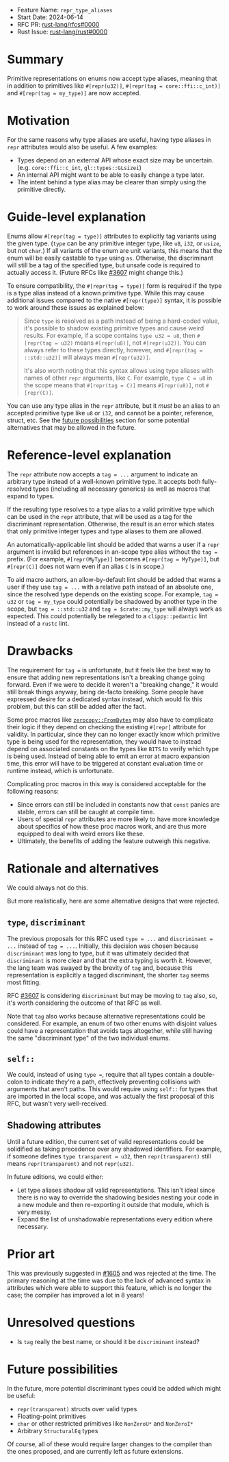 - Feature Name: `repr_type_aliases`
- Start Date: 2024-06-14
- RFC PR: [rust-lang/rfcs#0000](https://github.com/rust-lang/rfcs/pull/0000)
- Rust Issue: [rust-lang/rust#0000](https://github.com/rust-lang/rust/issues/0000)

# Summary
[summary]: #summary

Primitive representations on enums now accept type aliases, meaning that in addition to primitives like `#[repr(u32)]`, `#[repr(tag = core::ffi::c_int)]` and `#[repr(tag = my_type)]` are now accepted.

# Motivation
[motivation]: #motivation

For the same reasons why type aliases are useful, having type aliases in `repr` attributes would also be useful. A few examples:

* Types depend on an external API whose exact size may be uncertain. (e.g. `core::ffi::c_int`, `gl::types::GLsizei`)
* An internal API might want to be able to easily change a type later.
* The intent behind a type alias may be clearer than simply using the primitive directly.

# Guide-level explanation
[guide-level-explanation]: #guide-level-explanation

Enums allow `#[repr(tag = type)]` attributes to explicitly tag variants using the given type. (`type` can be any primitive integer type, like `u8`, `i32`, or `usize`, but not `char`.) If all variants of the enum are unit variants, this means that the enum will be easily castable to `type` using `as`. Otherwise, the discriminant will still be a tag of the specified type, but unsafe code is required to actually access it. (Future RFCs like [#3607] might change this.)

[#3607]: https://github.com/rust-lang/rfcs/pull/3607

To ensure compatibility, the `#[repr(tag = type)]` form is required if the type is a type alias instead of a known primitive type. While this may cause additional issues compared to the native `#[repr(type)]` syntax, it is possible to work around these issues as explained below:

> Since `type` is resolved as a path instead of being a hard-coded value, it's possible to shadow existing primitive types and cause weird results. For example, if a scope contains `type u32 = u8`, then `#[repr(tag = u32)` means `#[repr(u8)]`, not `#[repr(u32)]`. You can always refer to these types directly, however, and `#[repr(tag = ::std::u32)]` will always mean `#[repr(u32)]`.
>
> It's also worth noting that this syntax allows using type aliases with names of other `repr` arguments, like `C`. For example, `type C = u8` in the scope means that `#[repr(tag = C)]` means `#[repr(u8)]`, not `#[repr(C)]`.

You can use any type alias in the `repr` attribute, but it *must* be an alias to an accepted primitive type like `u8` or `i32`, and cannot be a pointer, reference, struct, etc. See the [future possibilities] section for some potential alternatives that may be allowed in the future.

[future possibilities]: #Future_possibilities

# Reference-level explanation
[reference-level-explanation]: #reference-level-explanation

The `repr` attribute now accepts a `tag = ...` argument to indicate an arbitrary type instead of a well-known primitive type. It accepts both fully-resolved types (including all necessary generics) as well as macros that expand to types.

If the resulting type resolves to a type alias to a valid primitive type which can be used in the `repr` attribute, that will be used as a tag for the discriminant representation. Otherwise, the result is an error which states that only primitive integer types and type aliases to them are allowed.

An automatically-applicable lint should be added that warns a user if a `repr` argument is invalid but references in an-scope type alias without the `tag = ` prefix. (For example, `#[repr(MyType)]` becomes `#[repr(tag = MyType)]`, but `#[repr(C)]` does not warn even if an alias `C` is in scope.)

To aid macro authors, an allow-by-default lint should be added that warns a user if they use `tag = ...` with a relative path instead of an absolute one, since the resolved type depends on the existing scope. For example, `tag = u32` or `tag = my_type` could potentially be shadowed by another type in the scope, but `tag = ::std::u32` and `tag = $crate::my_type` will always work as expected. This could potentially be relegated to a `clippy::pedantic` lint instead of a `rustc` lint.

# Drawbacks
[drawbacks]: #drawbacks

The requirement for `tag =` is unfortunate, but it feels like the best way to ensure that adding new representations isn't a breaking change going forward. Even if we were to decide it weren't a "breaking change," it would still break things anyway, being de-facto breaking. Some people have expressed desire for a dedicated syntax instead, which would fix this problem, but this can still be added after the fact.

Some proc macros like [`zerocopy::FromBytes`] may also have to complicate their logic if they depend on checking the existing `#[repr]` attribute for validity. In particular, since they can no longer exactly know which primitive type is being used for the representation, they would have to instead depend on associated constants on the types like `BITS` to verify which type is being used. Instead of being able to emit an error at macro expansion time, this error will have to be triggered at constant evaluation time or runtime instead, which is unfortunate.

Complicating proc macros in this way is considered acceptable for the following reasons:

* Since errors can still be included in constants now that `const` panics are stable, errors can still be caught at compile time.
* Users of special `repr` attributes are more likely to have more knowledge about specifics of how these proc macros work, and are thus more equipped to deal with weird errors like these.
* Ultimately, the benefits of adding the feature outweigh this negative.

[`zerocopy::FromBytes`]: https://docs.rs/zerocopy/latest/zerocopy/derive.FromBytes.html

# Rationale and alternatives
[rationale-and-alternatives]: #rationale-and-alternatives

We could always not do this.

But more realistically, here are some alternative designs that were rejected.

## `type`, `discriminant`

The previous proposals for this RFC used `type = ...` and `discriminant = ...` instead of `tag = ...`. Initially, this decision was chosen because `discriminant` was long to type, but it was ultimately decided that `discriminant` is more clear and that the extra typing is worth it. However, the lang team was swayed by the brevity of `tag` and, because this representation is explicitly a tagged discriminant, the shorter `tag` seems most fitting.

RFC [#3607] is considering `discriminant` but may be moving to `tag` also, so, it's worth considering the outcome of that RFC as well.

Note that `tag` also works because alternative representations could be considered. For example, an enum of two other enums with disjoint values could have a representation that avoids tags altogether, while still having the same "discriminant type" of the two individual enums.

## `self::`

We could, instead of using `type =`, require that all types contain a double-colon to indicate they're a path, effectively preventing collisions with arguments that aren't paths. This would require using `self::` for types that are imported in the local scope, and was actually the first proposal of this RFC, but wasn't very well-received.

## Shadowing attributes

Until a future edition, the current set of valid representations could be solidified as taking precedence over any shadowed identifiers. For example, if someone defines `type transparent = u32`, then `repr(transparent)` still means `repr(transparent)` and not `repr(u32)`.

In future editions, we could either:

* Let type aliases shadow all valid representations. This isn't ideal since there is no way to override the shadowing besides nesting your code in a new module and then re-exporting it outside that module, which is very messy.
* Expand the list of unshadowable representations every edition where necessary.

# Prior art
[prior-art]: #prior-art

This was previously suggested in [#1605] and was rejected at the time. The primary reasoning at the time was due to the lack of advanced syntax in attributes which were able to support this feature, which is no longer the case; the compiler has improved a lot in 8 years!

[#1605]: https://github.com/rust-lang/rfcs/pull/1605

# Unresolved questions
[unresolved-questions]: #unresolved-questions

* Is `tag` really the best name, or should it be `discriminant` instead?

# Future possibilities
[future-possibilities]: #future-possibilities

In the future, more potential discriminant types could be added which might be useful:

* `repr(transparent)` structs over valid types
* Floating-point primitives
* `char` or other restricted primitives like `NonZeroU*` and `NonZeroI*`
* Arbitrary `StructuralEq` types

Of course, all of these would require larger changes to the compiler than the ones proposed, and are currently left as future extensions.

[#3607]: https://github.com/rust-lang/rfcs/pull/3607
